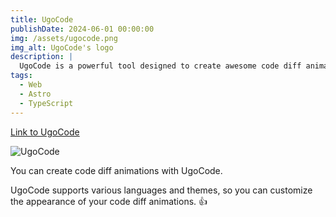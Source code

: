 ```yaml
---
title: UgoCode
publishDate: 2024-06-01 00:00:00
img: /assets/ugocode.png
img_alt: UgoCode's logo
description: |
  UgoCode is a powerful tool designed to create awesome code diff animations. It is specifically built for developers who want to showcase their code changes in a visually appealing and engaging way.
tags:
  - Web
  - Astro
  - TypeScript
---
```


[Link to UgoCode](https://ugocode.com)

![UgoCode](/assets/ugocode-short.gif)

You can create code diff animations with UgoCode.

UgoCode supports various languages and themes, so you can customize the appearance of your code diff animations. 👍
